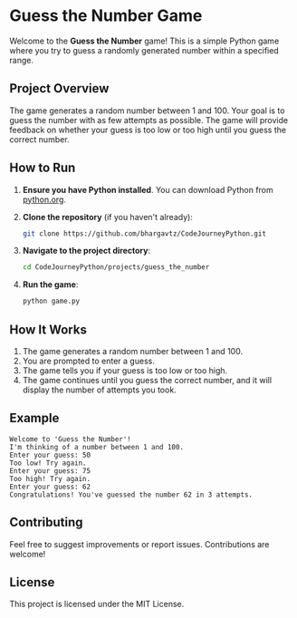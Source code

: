 # Guess the Number Game

Welcome to the **Guess the Number** game! This is a simple Python game where you try to guess a randomly generated number within a specified range.

## Project Overview

The game generates a random number between 1 and 100. Your goal is to guess the number with as few attempts as possible. The game will provide feedback on whether your guess is too low or too high until you guess the correct number.

## How to Run

1. **Ensure you have Python installed**. You can download Python from [python.org](https://www.python.org/downloads/).

2. **Clone the repository** (if you haven't already):
   ```bash
   git clone https://github.com/bhargavtz/CodeJourneyPython.git
   ```

3. **Navigate to the project directory**:
   ```bash
   cd CodeJourneyPython/projects/guess_the_number
   ```

4. **Run the game**:
   ```bash
   python game.py
   ```

## How It Works

1. The game generates a random number between 1 and 100.
2. You are prompted to enter a guess.
3. The game tells you if your guess is too low or too high.
4. The game continues until you guess the correct number, and it will display the number of attempts you took.

## Example

```
Welcome to 'Guess the Number'!
I'm thinking of a number between 1 and 100.
Enter your guess: 50
Too low! Try again.
Enter your guess: 75
Too high! Try again.
Enter your guess: 62
Congratulations! You've guessed the number 62 in 3 attempts.
```

## Contributing

Feel free to suggest improvements or report issues. Contributions are welcome!

## License

This project is licensed under the MIT License.
```